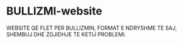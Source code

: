 # BULLIZMI-website
WEBSITE QE FLET PER BULLIZMIN, FORMAT E NDRYSHME TE SAJ, SHEMBUJ DHE ZGJIDHJE TE KETIJ PROBLEMI.
